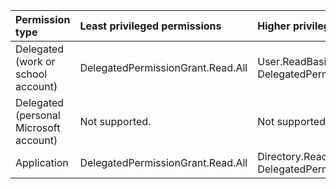 |Permission type|Least privileged permissions|Higher privileged permissions|
|:---|:---|:---|
|Delegated (work or school account)|DelegatedPermissionGrant.Read.All|User.ReadBasic.All, Directory.Read.All, DelegatedPermissionGrant.ReadWrite.All|
|Delegated (personal Microsoft account)|Not supported.|Not supported.|
|Application|DelegatedPermissionGrant.Read.All|Directory.Read.All, DelegatedPermissionGrant.ReadWrite.All|